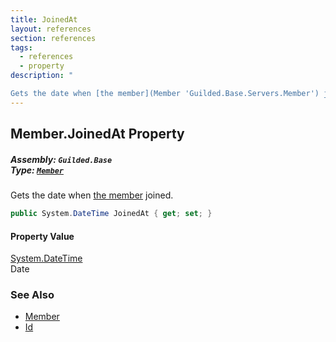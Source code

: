```yaml
---
title: JoinedAt
layout: references
section: references
tags:
  - references
  - property
description: "

Gets the date when [the member](Member 'Guilded.Base.Servers.Member') joined."
---
```


## Member.JoinedAt Property
##### **Assembly:** `Guilded.Base`<br/>**Type:** [`Member`](Member 'Guilded.Base.Servers.Member')

Gets the date when [the member](Member 'Guilded.Base.Servers.Member') joined.

```csharp
public System.DateTime JoinedAt { get; set; }
```

#### Property Value
[System.DateTime](https://docs.microsoft.com/en-us/dotnet/api/System.DateTime 'System.DateTime')  
Date

### See Also
- [Member](Member 'Guilded.Base.Servers.Member')
- [Id](MemberSummary_T_.Id 'Guilded.Base.Servers.MemberSummary<T>.Id')